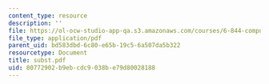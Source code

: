 ```yaml
---
content_type: resource
description: ''
file: https://ol-ocw-studio-app-qa.s3.amazonaws.com/courses/6-844-computability-theory-of-and-with-scheme-spring-2003/80772902b9ebcdc9038be79d80028188_subst.pdf
file_type: application/pdf
parent_uid: bd583dbd-6c80-e65b-19c5-6a507da5b322
resourcetype: Document
title: subst.pdf
uid: 80772902-b9eb-cdc9-038b-e79d80028188
---
```

